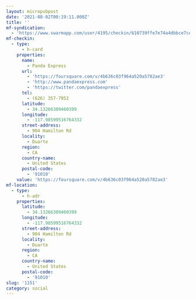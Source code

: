 ```yaml
---
layout: micropubpost
date: '2021-08-02T00:19:11.000Z'
title: ''
mf-syndication:
  - 'https://www.swarmapp.com/user/4195/checkin/610739ffe7e74a4dbbce7ceb'
mf-checkin:
  - type:
      - h-card
    properties:
      name:
        - Panda Express
      url:
        - 'https://foursquare.com/v/4b636c03f964a520a5782ae3'
        - 'http://www.pandaexpress.com'
        - 'https://twitter.com/pandaexpress'
      tel:
        - (626) 357-7952
      latitude:
        - 34.13266309460399
      longitude:
        - -117.98599516764332
      street-address:
        - 904 Hamilton Rd
      locality:
        - Duarte
      region:
        - CA
      country-name:
        - United States
      postal-code:
        - '91010'
    value: 'https://foursquare.com/v/4b636c03f964a520a5782ae3'
mf-location:
  - type:
      - h-adr
    properties:
      latitude:
        - 34.13266309460399
      longitude:
        - -117.98599516764332
      street-address:
        - 904 Hamilton Rd
      locality:
        - Duarte
      region:
        - CA
      country-name:
        - United States
      postal-code:
        - '91010'
slug: '1151'
category: social
---
```

